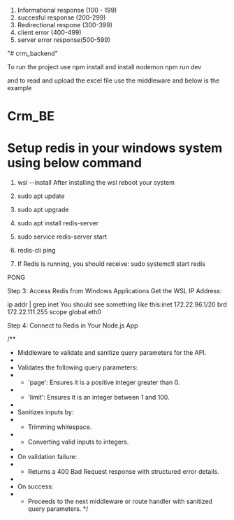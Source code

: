 1. Informational response (100 - 199)
2. succesful response (200-299)
3. Redirectional respone (300-399)
4. client error (400-499)
5. server error response(500-599)

<!--  
    Add winstom , rate limiter
    100 continue
    102 processing
    200 ok
    201 created
    202 accepted
    307 temporary redirect
    308 permenant redirect 


    400 bad request 
    401 unauthorized
    401 payment required
    404 not found
    500 internal server error
    504 gateway timeout
 -->"# crm_backend"

To run the project
use npm install
and install nodemon
npm run dev

and to read and upload the excel file use the middleware and below is the example

# Crm_BE

# Setup redis in your windows system using below command

1. wsl --install
   After installing the wsl reboot your system

2. sudo apt update
3. sudo apt upgrade
4. sudo apt install redis-server
5. sudo service redis-server start
6. redis-cli ping
7. If Redis is running, you should receive:
sudo systemctl start redis

PONG

Step 3: Access Redis from Windows Applications
Get the WSL IP Address:

ip addr | grep inet
You should see something like this:inet 172.22.96.1/20 brd 172.22.111.255 scope global eth0

Step 4: Connect to Redis in Your Node.js App
<!-- 
    winston for as production logger
    rate-limiter to limiting the hit of api
    data sanitization 
    express-validator
 -->



 
/**
 * Middleware to validate and sanitize query parameters for the API.
 *
 * Validates the following query parameters:
 * - 'page': Ensures it is a positive integer greater than 0.
 * - 'limit': Ensures it is an integer between 1 and 100.
 *
 * Sanitizes inputs by:
 * - Trimming whitespace.
 * - Converting valid inputs to integers.
 *
 * On validation failure:
 * - Returns a 400 Bad Request response with structured error details.
 *
 * On success:
 * - Proceeds to the next middleware or route handler with sanitized query parameters.
 */